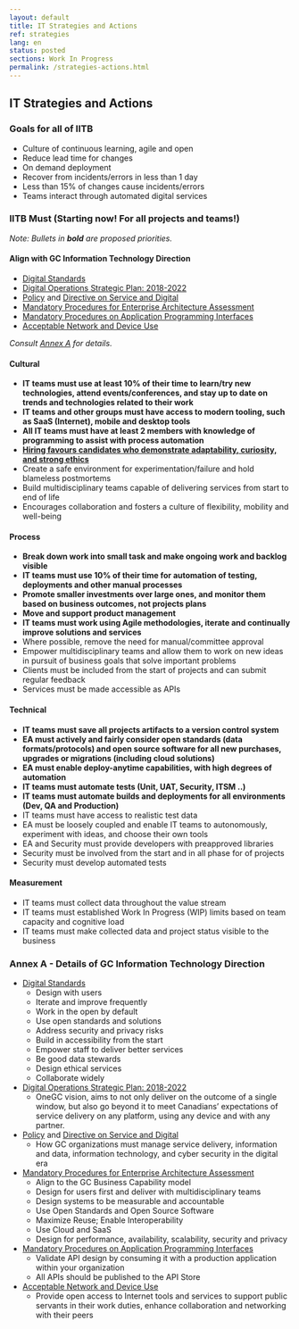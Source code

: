 ```yaml
---
layout: default
title: IT Strategies and Actions
ref: strategies
lang: en
status: posted
sections: Work In Progress
permalink: /strategies-actions.html
---
```


## IT Strategies and Actions

### Goals for all of IITB

- Culture of continuous learning, agile and open
- Reduce lead time for changes
- On demand deployment
- Recover from incidents/errors in less than 1 day
- Less than 15% of changes cause incidents/errors
- Teams interact through automated digital services

### IITB Must (Starting now! For all projects and teams!)

*Note: Bullets in **bold** are proposed priorities.*

#### Align with GC Information Technology Direction

- [Digital Standards](https://www.canada.ca/en/government/system/digital-government/government-canada-digital-standards.html)
- [Digital Operations Strategic Plan: 2018-2022](https://www.canada.ca/en/government/system/digital-government/digital-operations-strategic-plan-2018-2022.html)
- [Policy](https://www.tbs-sct.gc.ca/pol/doc-eng.aspx?id=32603) and [Directive on Service and Digital](https://www.tbs-sct.gc.ca/pol/doc-eng.aspx?id=32601)
- [Mandatory Procedures for Enterprise Architecture Assessment](https://www.tbs-sct.gc.ca/pol/doc-eng.aspx?id=32602)
- [Mandatory Procedures on Application Programming Interfaces](https://www.tbs-sct.gc.ca/pol/doc-eng.aspx?id=32604)
- [Acceptable Network and Device Use](https://www.tbs-sct.gc.ca/pol/doc-eng.aspx?id=32605)

*Consult [Annex A](#Annex-A---Details-of-GC-Information-Technology-Direction) for details.*

#### Cultural

- **IT teams must use at least 10% of their time to learn/try new technologies, attend events/conferences, and stay up to date on trends and technologies related to their work**
- **IT teams and other groups must have access to modern tooling, such as SaaS (Internet), mobile and desktop tools**
- **All IT teams must have at least 2 members with knowledge of programming to assist with process automation**
- **[Hiring favours candidates who demonstrate adaptability, curiosity, and strong ethics](enable-learning.html)**
- Create a safe environment for experimentation/failure and hold blameless postmortems
- Build multidisciplinary teams capable of delivering services from start to end of life
- Encourages collaboration and fosters a culture of flexibility, mobility and well-being

#### Process

- **Break down work into small task and make ongoing work and backlog visible**
- **IT teams must use 10% of their time for automation of testing, deployments and other manual processes**
- **Promote smaller investments over large ones, and monitor them based on business outcomes, not projects plans**
- **Move and support product management**
- **IT teams must work using Agile methodologies, iterate and continually improve solutions and services**
- Where possible, remove the need for manual/committee approval
- Empower multidisciplinary teams and allow them to work on new ideas in pursuit of business goals that solve important problems
- Clients must be included from the start of projects and can submit regular feedback
- Services must be made accessible as APIs

#### Technical

- **IT teams must save all projects artifacts to a version control system**
- **EA must actively and fairly consider open standards (data formats/protocols) and open source software for all new purchases, upgrades or migrations (including cloud solutions)**
- **EA must enable deploy-anytime capabilities, with high degrees of automation**
- **IT teams must automate tests (Unit, UAT, Security, ITSM ..)**
- **IT teams must automate builds and deployments for all environments (Dev, QA and Production)**
- IT teams must have access to realistic test data
- EA must be loosely coupled and enable IT teams to autonomously, experiment with ideas, and choose their own tools
- EA and Security must provide developers with preapproved libraries
- Security must be involved from the start and in all phase for of projects
- Security must develop automated tests

#### Measurement

- IT teams must collect data throughout the value stream
- IT teams must established Work In Progress (WIP) limits based on team capacity and cognitive load
- IT teams must make collected data and project status visible to the business

### Annex A - Details of GC Information Technology Direction

- [Digital Standards](https://www.canada.ca/en/government/system/digital-government/government-canada-digital-standards.html)
  - Design with users
  - Iterate and improve frequently
  - Work in the open by default
  - Use open standards and solutions
  - Address security and privacy risks
  - Build in accessibility from the start
  - Empower staff to deliver better services
  - Be good data stewards
  - Design ethical services
  - Collaborate widely
- [Digital Operations Strategic Plan: 2018-2022](https://www.canada.ca/en/government/system/digital-government/digital-operations-strategic-plan-2018-2022.html)
  - OneGC vision, aims to not only deliver on the outcome of a single window, but also go beyond it to meet Canadians’ expectations of service delivery on any platform, using any device and with any partner.
- [Policy](https://www.tbs-sct.gc.ca/pol/doc-eng.aspx?id=32603) and [Directive on Service and Digital](https://www.tbs-sct.gc.ca/pol/doc-eng.aspx?id=32601)
  - How GC organizations must manage service delivery, information and data, information technology, and cyber security in the digital era
- [Mandatory Procedures for Enterprise Architecture Assessment](https://www.tbs-sct.gc.ca/pol/doc-eng.aspx?id=32602)
  - Align to the GC Business Capability model
  - Design for users first and deliver with multidisciplinary teams
  - Design systems to be measurable and accountable
  - Use Open Standards and Open Source Software
  - Maximize Reuse; Enable Interoperability
  - Use Cloud and SaaS
  - Design for performance, availability, scalability, security and privacy
- [Mandatory Procedures on Application Programming Interfaces](https://www.tbs-sct.gc.ca/pol/doc-eng.aspx?id=32604)
  - Validate API design by consuming it with a production application within your organization
  - All APIs should be published to the API Store
- [Acceptable Network and Device Use](https://www.tbs-sct.gc.ca/pol/doc-eng.aspx?id=32605)
  - Provide open access to Internet tools and services to support public servants in their work duties, enhance collaboration and networking with their peers